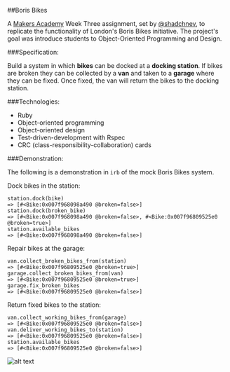 ##Boris Bikes

A [Makers Academy](https://github.com/makersacademy) Week Three assignment, set by [@shadchnev](https://github.com/shadchnev), to replicate the functionality of London's Boris Bikes initiative. The project's goal was introduce students to Object-Oriented Programming and Design.

###Specification:

Build a system in which **bikes** can be docked at a **docking station**. If bikes are broken they can be collected by a **van** and taken to a **garage** where they can be fixed. Once fixed, the van will return the bikes to the docking station.

###Technologies:
* Ruby
* Object-oriented programming
* Object-oriented design
* Test-driven-development with Rspec
* CRC (class-responsibility-collaboration) cards

###Demonstration:

The following is a demonstration in ````irb```` of the mock Boris Bikes system.

Dock bikes in the station:

````
station.dock(bike)
=> [#<Bike:0x007f968098a490 @broken=false>]
station.dock(broken_bike)
=> [#<Bike:0x007f968098a490 @broken=false>, #<Bike:0x007f96809525e0 @broken=true>]
station.available_bikes
=> [#<Bike:0x007f968098a490 @broken=false>]
````

Repair bikes at the garage:

````
van.collect_broken_bikes_from(station)
=> [#<Bike:0x007f96809525e0 @broken=true>]
garage.collect_broken_bikes_from(van)
=> [#<Bike:0x007f96809525e0 @broken=true>]
garage.fix_broken_bikes
=> [#<Bike:0x007f96809525e0 @broken=false>]
````

Return fixed bikes to the station:

````
van.collect_working_bikes_from(garage)
=> [#<Bike:0x007f96809525e0 @broken=false>]
van.deliver_working_bikes_to(station)
=> [#<Bike:0x007f96809525e0 @broken=false>]
station.available_bikes
=> [#<Bike:0x007f96809525e0 @broken=false>]
````

![alt text](https://raw.githubusercontent.com/sarahseewhy/boris-bikes/master/borisbikes.png "Boris Bikes")